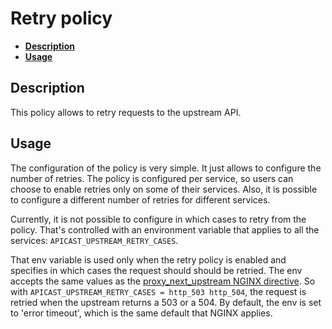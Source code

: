 # Retry policy

- [**Description**](#description)
- [**Usage**](#usage)

## Description

This policy allows to retry requests to the upstream API.

## Usage

The configuration of the policy is very simple. It just allows to configure the
number of retries. The policy is configured per service, so users can choose to
enable retries only on some of their services. Also, it is possible to
configure a different number of retries for different services.

Currently, it is not possible to configure in which cases to retry from the
policy. That's controlled with an environment variable that applies to all the
services: `APICAST_UPSTREAM_RETRY_CASES`.

That env variable is used only when the retry policy is enabled and specifies
in which cases the request should should be retried. The env accepts the same
values as the [proxy_next_upstream NGINX directive](https://nginx.org/en/docs/http/ngx_http_proxy_module.html#proxy_next_upstream).
So with `APICAST_UPSTREAM_RETRY_CASES = http_503 http_504`, the request is
retried when the upstream returns a 503 or a 504. By default, the env is set to
'error timeout', which is the same default that NGINX applies.
